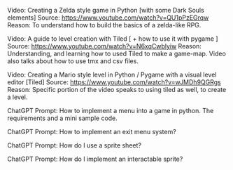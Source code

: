 Video: Creating a Zelda style game in Python [with some Dark Souls elements]
Source: https://www.youtube.com/watch?v=QU1pPzEGrqw
Reason: To understand how to build the basics of a zelda-like RPG.

Video: A guide to level creation with Tiled [ + how to use it with pygame ]
Source: https://www.youtube.com/watch?v=N6xqCwblyiw
Reason: Understanding, and learning how to used Tiled to make a game-map. Video also talks about how to use tmx and csv files.

Video: Creating a Mario style level in Python / Pygame with a visual level editor [Tiled]
Source: https://www.youtube.com/watch?v=wJMDh9QGRgs
Reason: Specific portion of the video speaks to using tiled as well, to create a level. 

ChatGPT Prompt: How to implement a menu into a game in python. The requirements and a mini sample code. 

ChatGPT Prompt: How to implement an exit menu system?

ChatGPT Prompt: How do I use a sprite sheet?

ChatGPT Prompt: How do I implement an interactable sprite?